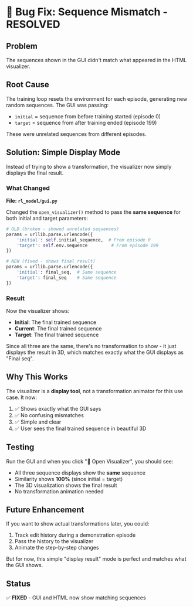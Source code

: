 # 🐛 Bug Fix: Sequence Mismatch - RESOLVED

## Problem
The sequences shown in the GUI didn't match what appeared in the HTML visualizer.

## Root Cause
The training loop resets the environment for each episode, generating new random sequences. The GUI was passing:
- `initial` = sequence from before training started (episode 0)
- `target` = sequence from after training ended (episode 199)

These were unrelated sequences from different episodes.

## Solution: Simple Display Mode

Instead of trying to show a transformation, the visualizer now simply displays the final result.

### What Changed

**File: `rl_model/gui.py`**

Changed the `open_visualizer()` method to pass the **same sequence** for both initial and target parameters:

```python
# OLD (broken - showed unrelated sequences)
params = urllib.parse.urlencode({
    'initial': self.initial_sequence,  # From episode 0
    'target': self.env.sequence         # From episode 199
})

# NEW (fixed - shows final result)
params = urllib.parse.urlencode({
    'initial': final_seq,  # Same sequence
    'target': final_seq    # Same sequence
})
```

### Result

Now the visualizer shows:
- **Initial**: The final trained sequence
- **Current**: The final trained sequence  
- **Target**: The final trained sequence

Since all three are the same, there's no transformation to show - it just displays the result in 3D, which matches exactly what the GUI displays as "Final seq".

## Why This Works

The visualizer is a **display tool**, not a transformation animator for this use case. It now:
1. ✅ Shows exactly what the GUI says
2. ✅ No confusing mismatches
3. ✅ Simple and clear
4. ✅ User sees the final trained sequence in beautiful 3D

## Testing

Run the GUI and when you click "🧬 Open Visualizer", you should see:
- All three sequence displays show the **same** sequence
- Similarity shows **100%** (since initial = target)
- The 3D visualization shows the final result
- No transformation animation needed

## Future Enhancement

If you want to show actual transformations later, you could:
1. Track edit history during a demonstration episode
2. Pass the history to the visualizer
3. Animate the step-by-step changes

But for now, this simple "display result" mode is perfect and matches what the GUI shows.

## Status
✅ **FIXED** - GUI and HTML now show matching sequences
